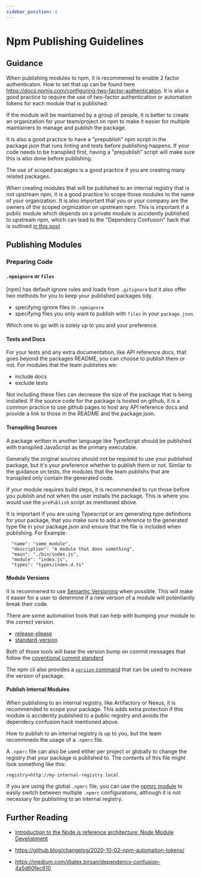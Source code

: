 ```yaml
---
sidebar_position: 4
---
```


# Npm Publishing Guidelines

## Guidance

When publishing modules to npm, it is recommened to enable 2 factor authenticaton. How to set that up can be found here https://docs.npmjs.com/configuring-two-factor-authentication. It is also a good practice to require the use of two-factor authentication or automation tokens for each module that is published.

If the module will be maintained by a group of people, it is better to create an organization for your team/project on npm to make it easier for multiple maintainers to manage and publish the package.

It is also a good practice to have a "prepublish" npm script in the package.json that runs linting and tests before publishing happens. If your code needs to be transpiled first, having a "prepublish" script will make sure this is also done before publishing.

The use of scoped pacakges is a good practice if you are creating many related packages.

When creating modules that will be published to an internal registry that is not upstream npm, it is a good practice to scope those modules to the name of your organization. It is also important that you or your company are the owners of the scoped orginization on upstream npm. This is important if a public module which depends on a private module is accidently published to upstream npm, which can lead to the "Dependecy Confusion" hack that is outlined [in this post](https://medium.com/@alex.birsan/dependency-confusion-4a5d60fec610)

## Publishing Modules

### Preparing Code

#### `.npmignore` or `files`

[npm] has default ignore rules and loads from `.gitignore` but it also offer two methods for you to keep your published packages tidy.

- specifying ignore files in `.npmignore`
- specifying files you only want to publish with `files` in your `package.json`.

Which one to go with is solely up to you and your preference.

#### Tests and Docs

For your tests and any extra documentation, like API reference docs, that goes beyond the packages README, you can choose to publish them or not. For modules that the team publishes we:

- include docs
- exclude tests

Not including these files can decrease the size of the package that is being installed. If the source code for the package is hosted on github, it is a common practice to use github pages to host any API reference docs and provide a link to those in the README and the package.json.

#### Transpiling Sources

A package written in another language like TypeScript should be published with transpiled JavaScript as the primary executable.

Generally the original sources should not be required to use your published package, but it's your preference whether to publish them or not. Similar to the guidance on tests, the modules that the team publishs that are transpiled only contain the generated code.

If your module requires build steps, it is recommended to run those before you publish and not when the user installs the package. This is where you would use the `prePublish` script as mentioned above.

It is important if you are using Typescript or are generating type definitions for your package, that you make sure to add a reference to the generated type file in your package.json and ensure that the file is included when publishing. For Example:

```
  "name": "some_module",
  "description": "A module that does something",
  "main": "./bin/index.js",
  "module": "index.js",
  "types": "types/index.d.ts"
```

#### Module Versions

It is recommened to use [Semantic Versioning](https://semver.org/) when possible. This will make it easier for a user to determine if a new version of a module will potentianlly break their code.

There are some automation tools that can help with bumping your module to the correct version.

- [release-please](https://github.com/googleapis/release-please)
- [standard-version](https://github.com/conventional-changelog/standard-version)

Both of those tools will base the version bump on commit messages that follow the [coventional commit standard](https://www.conventionalcommits.org/en/v1.0.0/)

The npm cli also provides a [`version` command](https://docs.npmjs.com/cli/v7/commands/npm-version) that can be used to increase the version of package.

#### Publish Internal Modules

When publishing to an internal registry, like Artifactory or Nexus, it is recommended to scope your package. This adds extra protection if this module is accidently published to a public registry and avoids the dependecy confusion hack mentioned above.

How to publish to an internal registry is up to you, but the team recommneds the usage of a `.npmrc` file.

A `.npmrc` file can also be used either per project or globally to change the registry that your package is published to. The contents of this file might look something like this:

```
registry=http://my-internal-registry.local
```

If you are using the global `.npmrc` file, you can use the [npmrc module](https://www.npmjs.com/package/npmrc) to easily switch between multiple `.npmrc` configurations, although it is not necessary for publishing to an internal registry.

## Further Reading

* [Introduction to the Node.js reference architecture: Node Module Development](https://developers.redhat.com/articles/2023/02/22/installing-nodejs-modules-using-npm-registry)

* https://github.blog/changelog/2020-10-02-npm-automation-tokens/

* https://medium.com/@alex.birsan/dependency-confusion-4a5d60fec610
